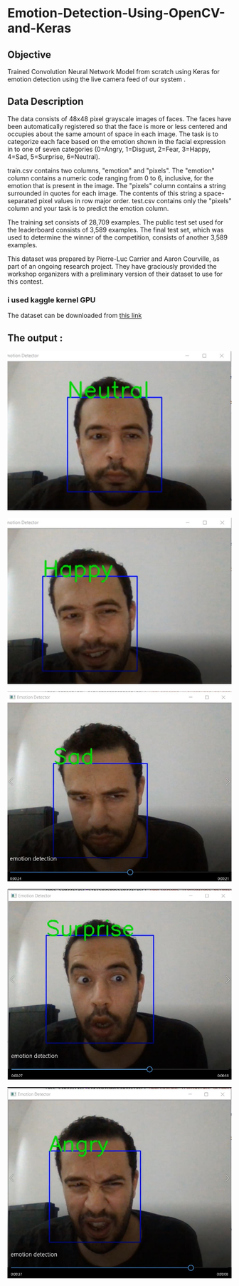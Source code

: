 # Emotion-Detection-Using-OpenCV-and-Keras


## Objective
Trained Convolution Neural Network Model from scratch using Keras for emotion detection using the live camera feed of our system . 

## Data Description

The data consists of 48x48 pixel grayscale images of faces. The faces have been automatically registered so that the face is more or less centered and occupies about the same amount of space in each image. The task is to categorize each face based on the emotion shown in the facial expression in to one of seven categories (0=Angry, 1=Disgust, 2=Fear, 3=Happy, 4=Sad, 5=Surprise, 6=Neutral).

train.csv contains two columns, "emotion" and "pixels". The "emotion" column contains a numeric code ranging from 0 to 6, inclusive, for the emotion that is present in the image. The "pixels" column contains a string surrounded in quotes for each image. The contents of this string a space-separated pixel values in row major order. test.csv contains only the "pixels" column and your task is to predict the emotion column.

The training set consists of 28,709 examples. The public test set used for the leaderboard consists of 3,589 examples. The final test set, which was used to determine the winner of the competition, consists of another 3,589 examples.

This dataset was prepared by Pierre-Luc Carrier and Aaron Courville, as part of an ongoing research project. They have graciously provided the workshop organizers with a preliminary version of their dataset to use for this contest.

### i used kaggle kernel GPU 

The dataset can be downloaded from [this link](https://www.kaggle.com/c/challenges-in-representation-learning-facial-expression-recognition-challenge/data)

## The output : 

![](images/1.JPG)

![](images/2.JPG)

![](images/3.JPG)

![](images/4.JPG)

![](images/5.JPG)

